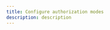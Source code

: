 ```yaml
---
title: Configure authorization modes
description: description
---
```


<inline-fragment platform="ios" src="~/lib/graphqlapi/fragments/ios/authz.md"></inline-fragment>
<inline-fragment platform="android" src="~/lib/graphqlapi/fragments/android/authz.md"></inline-fragment>
<inline-fragment platform="js" src="~/lib/graphqlapi/fragments/js/authz.md"></inline-fragment>
